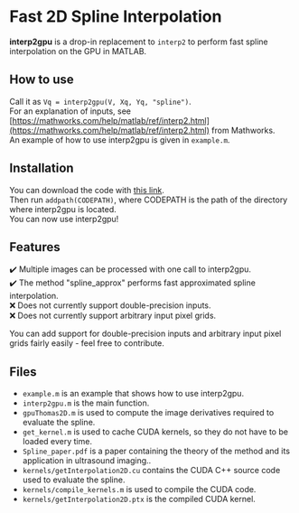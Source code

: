 # Fast 2D Spline Interpolation
__interp2gpu__ is a drop-in replacement to `interp2` to perform fast spline interpolation on the GPU in MATLAB.

## How to use
Call it as `Vq = interp2gpu(V, Xq, Yq, "spline")`.  
For an explanation of inputs, see  [https://mathworks.com/help/matlab/ref/interp2.html](https://mathworks.com/help/matlab/ref/interp2.html) from Mathworks.  
An example of how to use interp2gpu is given in `example.m`.

## Installation
You can download the code with [this link](https://github.com/sebftw/interp2gpu/archive/refs/heads/main.zip).  
Then run `addpath(CODEPATH)`, where CODEPATH is the path of the directory where interp2gpu is located.  
You can now use interp2gpu!

## Features
:heavy_check_mark: Multiple images can be processed with one call to interp2gpu.  
:heavy_check_mark: The method "spline_approx" performs fast approximated spline interpolation.  
:x: Does not currently support double-precision inputs.  
:x: Does not currently support arbitrary input pixel grids.  

You can add support for double-precision inputs and arbitrary input pixel grids fairly easily - feel free to contribute.

## Files
- `example.m` is an example that shows how to use interp2gpu.
- `interp2gpu.m` is the main function.
- `gpuThomas2D.m` is used to compute the image derivatives required to evaluate the spline.
- `get_kernel.m` is used to cache CUDA kernels, so they do not have to be loaded every time.
- `Spline_paper.pdf` is a paper containing the theory of the method and its application in ultrasound imaging..
- `kernels/getInterpolation2D.cu` contains the CUDA C++ source code used to evaluate the spline.
- `kernels/compile_kernels.m` is used to compile the CUDA code.
- `kernels/getInterpolation2D.ptx` is the compiled CUDA kernel.



